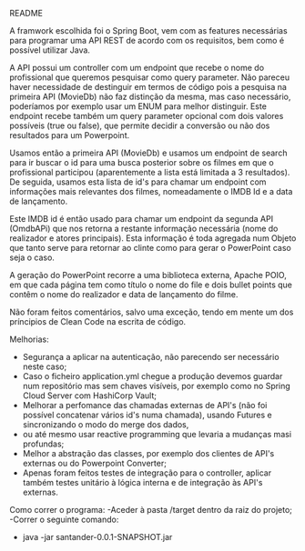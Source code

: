 README

A framwork escolhida foi o Spring Boot, vem com as features necessárias para programar uma API REST de acordo com os requisitos, bem como é possível utilizar Java.

A API possui um controller com um endpoint que recebe o nome do profissional que queremos pesquisar como query parameter. Não pareceu haver necessidade de destinguir em termos de código pois a pesquisa na primeira API (MovieDb) não faz distinção da mesma, mas caso necessário, poderíamos por exemplo usar um ENUM para melhor distinguir. Este endpoint recebe também um query parameter opcional com dois valores possíveis (true ou false), que permite decidir a conversão ou não dos resultados para um Powerpoint.

Usamos então a primeira API (MovieDb) e usamos um endpoint de search para ir buscar o id para uma busca posterior sobre os filmes em que o profissional participou (aparentemente a lista está limitada a 3 resultados). De seguida, usamos esta lista de id's para chamar um endpoint com informações mais relevantes dos filmes, nomeadamente o IMDB Id e a data de lançamento.

Este IMDB id é então usado para chamar um endpoint da segunda API (OmdbAPi) que nos retorna a restante informação necessária (nome do realizador e atores principais).
Esta informação é toda agregada num Objeto que tanto serve para retornar ao clinte como para gerar o PowerPoint caso seja o caso.

A geração do PowerPoint recorre a uma biblioteca externa, Apache POIO, em que cada página tem como título o nome do file e dois bullet points que contêm o nome do realizador e data de lançamento do filme.

Não foram feitos comentários, salvo uma exceção, tendo em mente um dos príncipios de Clean Code na escrita de código.

Melhorias:
  - Segurança a aplicar na autenticação, não parecendo ser necessário neste caso;
  - Caso o ficheiro application.yml chegue a produção devemos guardar num repositório mas sem chaves visíveis, por exemplo como no Spring Cloud Server com HashiCorp Vault;
  - Melhorar a perfomance das chamadas externas de API's (não foi possível concatenar vários id's numa chamada), usando Futures e sincronizando o modo do merge dos dados, 
  - ou até mesmo usar reactive programming que levaria a mudanças masi profundas;
  - Melhor a abstração das classes, por exemplo dos clientes de API's externas ou do Powerpoint Converter;
  - Apenas foram feitos testes de integração para o controller, aplicar também testes unitário à lógica interna e de integração às API's externas.
  
Como correr o programa:
  -Aceder à pasta /target dentro da raiz do projeto;
  -Correr o seguinte comando: 
  - java -jar santander-0.0.1-SNAPSHOT.jar
